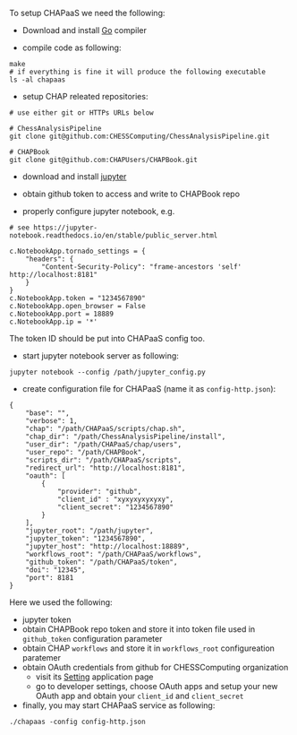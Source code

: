 To setup CHAPaaS we need the following:
- Download and install [Go](https://go.dev/doc/install) compiler

- compile code as following:
```
make
# if everything is fine it will produce the following executable
ls -al chapaas
```

- setup CHAP releated repositories:
```
# use either git or HTTPs URLs below

# ChessAnalysisPipeline
git clone git@github.com:CHESSComputing/ChessAnalysisPipeline.git

# CHAPBook
git clone git@github.com:CHAPUsers/CHAPBook.git
```

- download and install [jupyter](https://jupyter.org/install)

- obtain github token to access and write to CHAPBook repo

- properly configure jupyter notebook, e.g.
```
# see https://jupyter-notebook.readthedocs.io/en/stable/public_server.html

c.NotebookApp.tornado_settings = {
    "headers": {
        "Content-Security-Policy": "frame-ancestors 'self' http://localhost:8181"
    }
}
c.NotebookApp.token = "1234567890"
c.NotebookApp.open_browser = False
c.NotebookApp.port = 18889
c.NotebookApp.ip = '*'
```
The token ID should be put into CHAPaaS config too.

- start jupyter notebook server as following:
```
jupyter notebook --config /path/jupyter_config.py
```

- create configuration file for CHAPaaS (name it as `config-http.json`):
```
{
    "base": "",
    "verbose": 1,
    "chap": "/path/CHAPaaS/scripts/chap.sh",
    "chap_dir": "/path/ChessAnalysisPipeline/install",
    "user_dir": "/path/CHAPaaS/chap/users",
    "user_repo": "/path/CHAPBook",
    "scripts_dir": "/path/CHAPaaS/scripts",
    "redirect_url": "http://localhost:8181",
    "oauth": [
        {
            "provider": "github",
            "client_id" : "xyxyxyxyxyxy",
            "client_secret": "1234567890"
        }
    ],
    "jupyter_root": "/path/jupyter",
    "jupyter_token": "1234567890",
    "jupyter_host": "http://localhost:18889",
    "workflows_root": "/path/CHAPaaS/workflows",
    "github_token": "/path/CHAPaaS/token",
    "doi": "12345",
    "port": 8181
}
```
Here we used the following:
- jupyter token
- obtain CHAPBook repo token and store it into token file used in `github_token` configuration parameter
- obtain CHAP `workflows` and store it in `workflows_root` configureation
  paratemer
- obtain OAuth credentials from github for CHESSComputing organization
  - visit its
    [Setting](https://github.com/organizations/CHESSComputing/settings/applications)
    application page
  - go to developer settings, choose OAuth apps and setup your
  new OAuth app and obtain your `client_id` and `client_secret`
- finally, you may start CHAPaaS service as following:
```
./chapaas -config config-http.json
```
